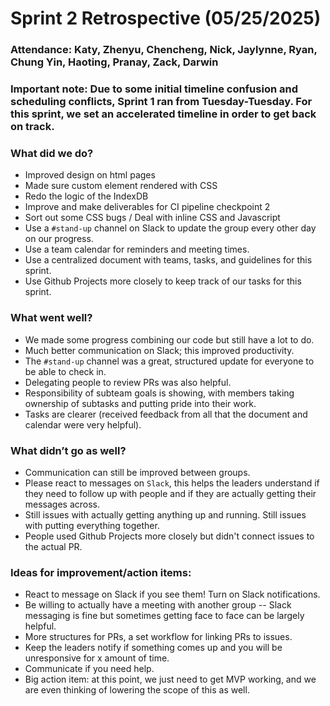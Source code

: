 # Sprint 2 Retrospective (05/25/2025)

### Attendance: Katy, Zhenyu, Chencheng, Nick, Jaylynne, Ryan, Chung Yin, Haoting, Pranay, Zack, Darwin

### Important note: Due to some initial timeline confusion and scheduling conflicts, Sprint 1 ran from Tuesday-Tuesday. For this sprint, we set an accelerated timeline in order to get back on track.


### What did we do? 
- Improved design on html pages
- Made sure custom element rendered with CSS
- Redo the logic of the IndexDB
- Improve and make deliverables for CI pipeline checkpoint 2
- Sort out some CSS bugs / Deal with inline CSS and Javascript
- Use a `#stand-up` channel on Slack to update the group every other day on our progress.
- Use a team calendar for reminders and meeting times.
- Use a centralized document with teams, tasks, and guidelines for this sprint.
- Use Github Projects more closely to keep track of our tasks for this sprint. 


### What went well?
- We made some progress combining our code but still have a lot to do.
- Much better communication on Slack; this improved productivity.
- The `#stand-up` channel was a great, structured update for everyone to be able to check in.
- Delegating people to review PRs was also helpful.
- Responsibility of subteam goals is showing, with members taking ownership of subtasks and putting pride into their work.
- Tasks are clearer (received feedback from all that the document and calendar were very helpful).

### What didn’t go as well? 
- Communication can still be improved between groups.
- Please react to messages on `Slack`, this helps the leaders understand if they need to follow up with people and if they are actually getting their messages across.
- Still issues with actually getting anything up and running. Still issues with putting everything together.
- People used Github Projects more closely but didn't connect issues to the actual PR. 

### Ideas for improvement/action items:
- React to message on Slack if you see them! Turn on Slack notifications.
- Be willing to actually have a meeting with another group -- Slack messaging is fine but sometimes getting face to face can be largely helpful.
- More structures for PRs, a set workflow for linking PRs to issues.
- Keep the leaders notify if something comes up and you will be unresponsive for x amount of time.
- Communicate if you need help.
- Big action item: at this point, we just need to get MVP working, and we are even thinking of lowering the scope of this as well. 
